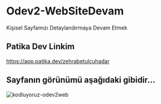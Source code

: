 # Odev2-WebSiteDevam
Kişisel Sayfamızı Detaylandırmaya Devam Etmek

## Patika Dev Linkim
https://app.patika.dev/zehrabetulcuhadar

## Sayfanın görünümü aşağıdaki gibidir...
![kodluyoruz-odev2web](https://user-images.githubusercontent.com/93150712/185501574-5e7ec942-af3b-4f85-8a1a-6eafc432d94d.png)
